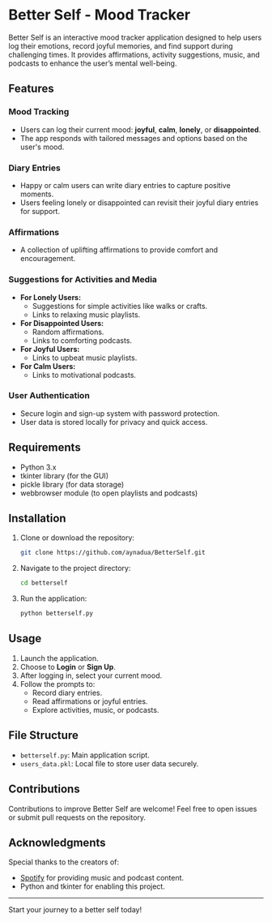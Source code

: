 # Better Self - Mood Tracker

Better Self is an interactive mood tracker application designed to help users log their emotions, record joyful memories, and find support during challenging times. It provides affirmations, activity suggestions, music, and podcasts to enhance the user’s mental well-being.

## Features

### Mood Tracking
- Users can log their current mood: **joyful**, **calm**, **lonely**, or **disappointed**.
- The app responds with tailored messages and options based on the user's mood.

### Diary Entries
- Happy or calm users can write diary entries to capture positive moments.
- Users feeling lonely or disappointed can revisit their joyful diary entries for support.

### Affirmations
- A collection of uplifting affirmations to provide comfort and encouragement.

### Suggestions for Activities and Media
- **For Lonely Users:**
  - Suggestions for simple activities like walks or crafts.
  - Links to relaxing music playlists.
- **For Disappointed Users:**
  - Random affirmations.
  - Links to comforting podcasts.
- **For Joyful Users:**
  - Links to upbeat music playlists.
- **For Calm Users:**
  - Links to motivational podcasts.

### User Authentication
- Secure login and sign-up system with password protection.
- User data is stored locally for privacy and quick access.

## Requirements

- Python 3.x
- tkinter library (for the GUI)
- pickle library (for data storage)
- webbrowser module (to open playlists and podcasts)

## Installation

1. Clone or download the repository:
   ```bash
   git clone https://github.com/aynadua/BetterSelf.git
   ```
2. Navigate to the project directory:
   ```bash
   cd betterself
   ```
3. Run the application:
   ```bash
   python betterself.py
   ```

## Usage

1. Launch the application.
2. Choose to **Login** or **Sign Up**.
3. After logging in, select your current mood.
4. Follow the prompts to:
   - Record diary entries.
   - Read affirmations or joyful entries.
   - Explore activities, music, or podcasts.

## File Structure

- `betterself.py`: Main application script.
- `users_data.pkl`: Local file to store user data securely.

## Contributions

Contributions to improve Better Self are welcome! Feel free to open issues or submit pull requests on the repository.

## Acknowledgments

Special thanks to the creators of:
- [Spotify](https://www.spotify.com) for providing music and podcast content.
- Python and tkinter for enabling this project.
---

Start your journey to a better self today!

